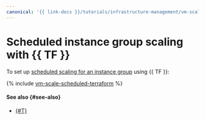 ```yaml
---
canonical: '{{ link-docs }}/tutorials/infrastructure-management/vm-scale-scheduled/terraform'
---
```


# Scheduled instance group scaling with {{ TF }}

To set up [scheduled scaling for an instance group](index.md) using {{ TF }}:

{% include [vm-scale-scheduled-terraform](../../../_tutorials/infrastructure/vm-scale-scheduled-terraform.md) %}

#### See also {#see-also}

* [{#T}](console.md)